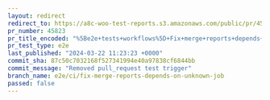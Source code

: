 ```yaml
---
layout: redirect
redirect_to: https://a8c-woo-test-reports.s3.amazonaws.com/public/pr/45823/e2e/index.html
pr_number: 45823
pr_title_encoded: "%5Be2e+tests+workflows%5D+Fix+merge+reports+depends+on+unknown+job+in+HPOS+disabled+workflow"
pr_test_type: e2e
last_published: "2024-03-22 11:23:23 +0000"
commit_sha: 87c50c7032168f527341994e40a97838cf6844bb
commit_message: "Removed pull_request test trigger"
branch_name: e2e/ci/fix-merge-reports-depends-on-unknown-job
passed: false
---
```

